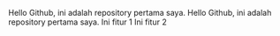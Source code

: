 Hello Github, ini adalah repository pertama saya.
Hello Github, ini adalah repository pertama saya.
Ini fitur 1
Ini fitur 2